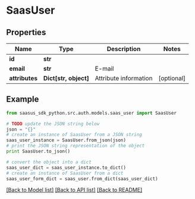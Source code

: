# SaasUser


## Properties
Name | Type | Description | Notes
------------ | ------------- | ------------- | -------------
**id** | **str** |  | 
**email** | **str** | E-mail | 
**attributes** | **Dict[str, object]** | Attribute information  | [optional] 

## Example

```python
from saasus_sdk_python.src.auth.models.saas_user import SaasUser

# TODO update the JSON string below
json = "{}"
# create an instance of SaasUser from a JSON string
saas_user_instance = SaasUser.from_json(json)
# print the JSON string representation of the object
print SaasUser.to_json()

# convert the object into a dict
saas_user_dict = saas_user_instance.to_dict()
# create an instance of SaasUser from a dict
saas_user_form_dict = saas_user.from_dict(saas_user_dict)
```
[[Back to Model list]](../README.md#documentation-for-models) [[Back to API list]](../README.md#documentation-for-api-endpoints) [[Back to README]](../README.md)


